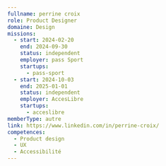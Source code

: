 ```yaml
---
fullname: perrine croix
role: Product Designer
domaine: Design
missions:
  - start: 2024-02-20
    end: 2024-09-30
    status: independent
    employer: pass Sport
    startups:
      - pass-sport
  - start: 2024-10-03
    end: 2025-01-01
    status: independent
    employer: AccesLibre
    startups:
      - acceslibre
memberType: autre
link: https://www.linkedin.com/in/perrine-croix/
competences:
  - Product design
  - UX
  - Accessibilité
---
```

